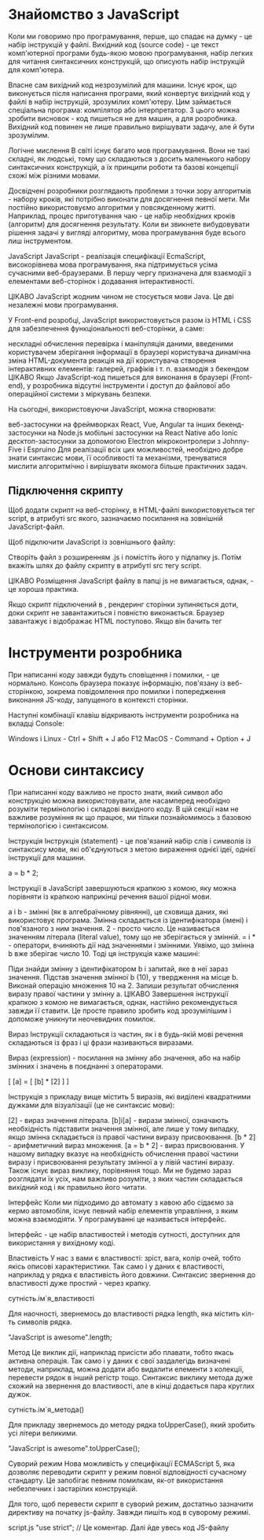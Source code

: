 # Знайомство з JavaScript

Коли ми говоримо про програмування, перше, що спадає на думку - це набір інструкцій у файлі. Вихідний код (source code) - це текст комп'ютерної програми будь-якою мовою програмування, набір легких для читання синтаксичних конструкцій, що описують набір інструкцій для комп'ютера.

Власне сам вихідний код незрозумілий для машини. Існує крок, що виконується після написання програми, який конвертує вихідний код у файлі в набір інструкцій, зрозумілих комп'ютеру. Цим займається спеціальна програма: компілятор або інтерпретатор. З цього можна зробити висновок - код пишеться не для машин, а для розробника. Вихідний код повинен не лише правильно вирішувати задачу, але й бути зрозумілим.

Логічне мислення
В світі існує багато мов програмування. Вони не такі складні, як людські, тому що складаються з досить маленького набору синтаксичних конструкцій, а їх принципи роботи та базові концепції схожі між різними мовами.

Досвідчені розробники розглядають проблеми з точки зору алгоритмів - набору кроків, які потрібно виконати для досягнення певної мети. Ми постійно використовуємо алгоритми у повсякденному житті. Наприклад, процес приготування чаю - це набір необхідних кроків (алгоритм) для досягнення результату. Коли ви звикнете вибудовувати рішення задачі у вигляді алгоритму, мова програмування буде всього лиш інструментом.

JavaScript
JavaScript - реалізація специфікації EcmaScript, високорівнева мова програмування, яка підтримується усіма сучасними веб-браузерами. В першу чергу призначена для взаємодії з елементами веб-сторінок і додавання інтерактивності.

ЦІКАВО
JavaScript жодним чином не стосується мови Java. Це дві незалежні мови програмування.

У Front-end розробці, JavaScript використовується разом із HTML і CSS для забезпечення функціональності веб-сторінки, а саме:

нескладні обчислення
перевірка і маніпуляція даними, введеними користувачем
зберігання інформації в браузері користувача
динамічна зміна HTML-документа
реакція на дії користувача
створення інтерактивних елементів: галерей, графіків і т. п.
взаємодія з бекендом
ЦІКАВО
Якщо JavaScript-код пишеться для виконання в браузері (Front-end), у розробника відсутні інструменти і доступ до файлової або операційної системи з міркувань безпеки.

На сьогодні, використовуючи JavaScript, можна створювати:

веб-застосунки на фреймворках React, Vue, Angular та інших
бекенд-застосунки на Node.js
мобільні застосунки на React Native або Ionic
десктоп-застосунки за допомогою Electron
мікроконтролери з Johnny-Five і Espruino
Для реалізації всіх цих можливостей, необхідно добре знати синтаксис мови, її особливості та механізми, тренуватися мислити алгоритмічно і вирішувати якомога більше практичних задач.

## Підключення скрипту

Щоб додати скрипт на веб-сторінку, в HTML-файлі використовується тег script, в атрибуті src якого, зазначаємо посилання на зовнішній JavaScript-файл.

Щоб підключити JavaScript із зовнішнього файлу:

Створіть файл з розширенням .js і помістіть його у підпапку js.
Потім вкажіть шлях до файлу скрипту в атрибуті src тегу script.

<!DOCTYPE html>
<html lang="en">
  <head>
    <meta charset="UTF-8" />
    <title>JavaScript is fun!</title>
  </head>

  <body>
    <!-- контент -->
    <script src="js/script.js"></script>
  </body>
</html>

ЦІКАВО
Розміщення JavaScript файлу в папці js не вимагається, однак, - це хороша практика.

Якщо скрипт підключений в <head>, рендеринг сторінки зупиняється доти, доки скрипт не завантажиться і повністю виконається. Браузер завантажує і відображає HTML поступово. Якщо він бачить тег <script>, без додаткових атрибутів, то спочатку виконується скрипт, і тільки потім обробляється інший код HTML-файлу. Тому, скрипт підключають перед закриваючим тегом <body>, після всього вмісту, як у прикладі.

Декілька скриптів
Підключаючи декілька JavaScript-файлів до сторінки, інтерпретатор обробляє їх у тому порядку, в якому вони зазначені в HTML-файлі.

<script src="js/script-1.js"></script>
<script src="js/script-2.js"></script>

# Інструменти розробника

При написанні коду завжди будуть сповіщення і помилки, - це нормально. Консоль браузера показує інформацію, пов'язану із веб-сторінкою, зокрема повідомлення про помилки і попередження виконання JS-коду, запущеного в контексті сторінки.

Наступні комбінації клавіш відкривають інструменти розробника на вкладці Console:

Windows і Linux - Ctrl + Shift + J або F12
MacOS - Command + Option + J

# Основи синтаксису

При написанні коду важливо не просто знати, який символ або конструкцію можна використовувати, але насамперед необхідно розуміти термінологію і складові вихідного коду. В цій секції нам не важливе розуміння як що працює, ми тільки познайомимось з базовою термінологією і синтаксисом.

Інструкція
Інструкція (statement) - це пов'язаний набір слів і символів із синтаксису мови, які об'єднуються з метою вираження однієї ідеї, однієї інструкції для машини.

a = b \* 2;

Інструкції в JavaScript завершуються крапкою з комою, яку можна порівняти із крапкою наприкінці речення вашої рідної мови.

a і b - змінні (як в алгебраїчному рівнянні), це сховища даних, які використовує програма. Змінна складається із ідентифікатора (імені) і пов'язаного з ним значення.
2 - просто число. Це називається значенням літерала (literal value), тому що не зберігається у змінній.
= і \* - оператори, вчиняють дії над значеннями і змінними.
Уявімо, що змінна b вже зберігає число 10. Тоді ця інструкція каже машині:

Піди знайди змінну з ідентифікатором b і запитай, яке в неї зараз значення.
Підстав значення змінної b (10), у твердження на місце b.
Виконай операцію множення 10 на 2.
Запиши результат обчислення виразу правої частини у змінну a.
ЦІКАВО
Завершення інструкції крапкою з комою не вимагається, однак, настійно рекомендується завжди її ставити. Це просте правило зробить код зрозумілішим і допоможе уникнути неочевидних помилок.

Вираз
Інструкції складаються із частин, як і в будь-якій мові речення складаються із фраз і ці фрази називаються виразами.

Вираз (expression) - посилання на змінну або значення, або на набір змінних і значень в поєднанні з операторами.

[ [a] = [ [b] \* [2] ] ]

Інструкція з прикладу вище містить 5 виразів, які виділені квадратними дужками для візуалізації (це не синтаксис мови):

[2] - вираз значення літерала.
[b]і[a] - вирази змінної, означають необхідність підставити значення змінної, але лише у тому випадку, якщо змінна складається із правої частини виразу присвоювання.
[b * 2] - арифметичний вираз множення.
[a = b * 2] - вираз присвоювання. У нашому випадку вказує на необхідність обчислення правої частини виразу і присвоювання результату змінної a у лівій частині виразу.
Також існує вираз виклику, порівняння тощо. Ми не будемо зараз розглядати їх усіх, нам важливо розуміти, з яких частин складається вихідний код і як правильно його читати.

Інтерфейс
Коли ми підходимо до автомату з кавою або сідаємо за кермо автомобіля, існує певний набір елементів управління, з яким можна взаємодіяти. У програмуванні це називається інтерфейс.

Інтерфейс - це набір властивостей і методів сутності, доступних для використання у вихідному коді.

Властивість
У нас з вами є властивості: зріст, вага, колір очей, тобто якісь описові характеристики. Так само і у даних є властивості, наприклад у рядка є властивість його довжини. Синтаксис звернення до властивості дуже простий - через крапку.

сутність.ім`я_властивості

Для наочності, звернемось до властивості рядка length, яка містить кіл-ть символів рядка.

"JavaScript is awesome".length;

Метод
Це виклик дії, наприклад присісти або плавати, тобто якась активна операція. Так само і у даних є свої заздалегідь визначені методи, наприклад, можна додати або видалити елементи з колекції, перевести рядок в інший регістр тощо. Синтаксис виклику метода дуже схожий на звернення до властивості, але в кінці додається пара круглих дужок.

сутність.ім`я_метода()

Для прикладу звернемось до методу рядка toUpperCase(), який зробить усі літери великими.

"JavaScript is awesome".toUpperCase();

Суворий режим
Нова можливість у специфікації ECMAScript 5, яка дозволяє переводити скрипт у режим повної відповідності сучасному стандарту. Це запобігає певним помилкам, як-от використання небезпечних і застарілих конструкцій.

Для того, щоб перевести скрипт в суворий режим, достатньо зазначити директиву на початку js-файлу. Завжди пишіть код в суворому режимі.

script.js
"use strict";
// Це коментар. Далі йде увесь код JS-файлу
